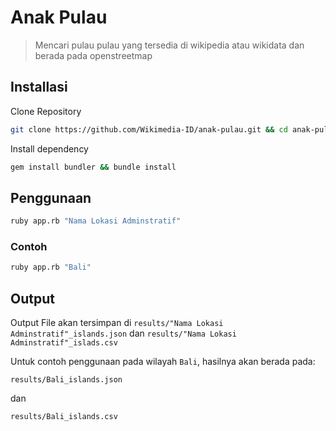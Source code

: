 # Anak Pulau

> Mencari pulau pulau yang tersedia di wikipedia atau wikidata dan berada pada openstreetmap

## Installasi
Clone Repository
```sh
git clone https://github.com/Wikimedia-ID/anak-pulau.git && cd anak-pulau
```

Install dependency
```sh
gem install bundler && bundle install
```

## Penggunaan
```sh
ruby app.rb "Nama Lokasi Adminstratif"
```
### Contoh
```sh
ruby app.rb "Bali"
```

## Output
Output File akan tersimpan di  `results/"Nama Lokasi Adminstratif"_islands.json` dan `results/"Nama Lokasi Adminstratif"_islads.csv`

Untuk contoh penggunaan pada wilayah `Bali`, hasilnya akan berada pada:

```
results/Bali_islands.json
```
dan
```
results/Bali_islands.csv
```
